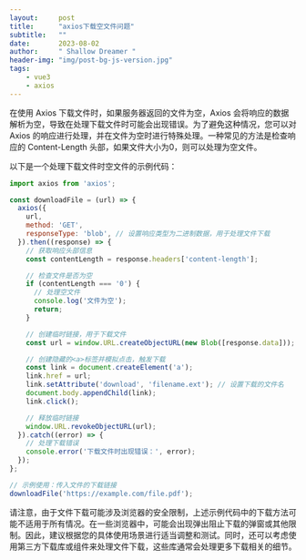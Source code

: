 ```yaml
---
layout:     post
title:      "axios下载空文件问题"
subtitle:   ""
date:       2023-08-02
author:     " Shallow Dreamer "
header-img: "img/post-bg-js-version.jpg"
tags:
    - vue3
    - axios
---
```


在使用 Axios 下载文件时，如果服务器返回的文件为空，Axios 会将响应的数据解析为空，导致在处理下载文件时可能会出现错误。为了避免这种情况，您可以对 Axios 的响应进行处理，并在文件为空时进行特殊处理。一种常见的方法是检查响应的 Content-Length 头部，如果文件大小为0，则可以处理为空文件。

以下是一个处理下载文件时空文件的示例代码：

```javascript
import axios from 'axios';

const downloadFile = (url) => {
  axios({
    url,
    method: 'GET',
    responseType: 'blob', // 设置响应类型为二进制数据，用于处理文件下载
  }).then((response) => {
    // 获取响应头部信息
    const contentLength = response.headers['content-length'];

    // 检查文件是否为空
    if (contentLength === '0') {
      // 处理空文件
      console.log('文件为空');
      return;
    }

    // 创建临时链接，用于下载文件
    const url = window.URL.createObjectURL(new Blob([response.data]));

    // 创建隐藏的<a>标签并模拟点击，触发下载
    const link = document.createElement('a');
    link.href = url;
    link.setAttribute('download', 'filename.ext'); // 设置下载的文件名
    document.body.appendChild(link);
    link.click();

    // 释放临时链接
    window.URL.revokeObjectURL(url);
  }).catch((error) => {
    // 处理下载错误
    console.error('下载文件时出现错误：', error);
  });
};

// 示例使用：传入文件的下载链接
downloadFile('https://example.com/file.pdf');
```

请注意，由于文件下载可能涉及浏览器的安全限制，上述示例代码中的下载方法可能不适用于所有情况。在一些浏览器中，可能会出现弹出阻止下载的弹窗或其他限制。因此，建议根据您的具体使用场景进行适当调整和测试。同时，还可以考虑使用第三方下载库或组件来处理文件下载，这些库通常会处理更多下载相关的细节。
